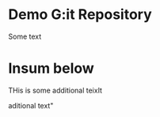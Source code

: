 # Demo G:it Repository

Some text


# Insum below

THis is some additional teixIt




aditional text"

